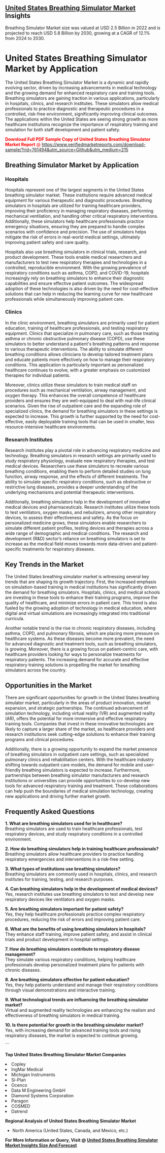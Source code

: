 <h2><a href="https://www.verifiedmarketreports.com/download-sample/?rid=761494&amp;utm_source=Github&amp;utm_medium=215" target="_blank">United States Breathing Simulator Market</a> Insights</h2><p>Breathing Simulator Market size was valued at USD 2.5 Billion in 2022 and is projected to reach USD 5.8 Billion by 2030, growing at a CAGR of 12.1% from 2024 to 2030.</p><p><h1>United States Breathing Simulator Market by Application</h1><p>The United States Breathing Simulator Market is a dynamic and rapidly evolving sector, driven by increasing advancements in medical technology and the growing demand for enhanced respiratory care and training tools. Breathing simulators are gaining traction in various applications, particularly in hospitals, clinics, and research institutes. These simulators allow medical professionals to practice diagnostic and therapeutic procedures in a controlled, risk-free environment, significantly improving clinical outcomes. The applications within the United States are seeing strong growth as more healthcare institutions recognize the importance of respiratory training and simulation for both staff development and patient safety.</p><p><p><span class=""><span style="color: #ff0000;"><strong>Download Full PDF Sample Copy of United States Breathing Simulator Market Report</strong> @ </span><a href="https://www.verifiedmarketreports.com/download-sample/?rid=761494&amp;utm_source=Github&amp;utm_medium=215" target="_blank">https://www.verifiedmarketreports.com/download-sample/?rid=761494&amp;utm_source=Github&amp;utm_medium=215</a></span></p></p><h2>Breathing Simulator Market by Application</h2><h3>Hospitals</h3><p>Hospitals represent one of the largest segments in the United States breathing simulator market. These institutions require advanced medical equipment for various therapeutic and diagnostic procedures. Breathing simulators in hospitals are utilized for training healthcare providers, improving their proficiency in managing respiratory diseases, performing mechanical ventilation, and handling other critical respiratory interventions. Additionally, these simulators help healthcare professionals practice emergency situations, ensuring they are prepared to handle complex scenarios with confidence and precision. The use of simulators helps mitigate the risk of errors in real-world medical settings, ultimately improving patient safety and care quality.</p><p>Hospitals also use breathing simulators in clinical trials, research, and product development. These tools enable medical researchers and manufacturers to test new respiratory therapies and technologies in a controlled, reproducible environment. With the growing prevalence of respiratory conditions such as asthma, COPD, and COVID-19, hospitals increasingly rely on breathing simulators to enhance their diagnostic capabilities and ensure effective patient outcomes. The widespread adoption of these technologies is also driven by the need for cost-effective solutions that can help in reducing the learning curve for new healthcare professionals while simultaneously improving patient care.</p><h3>Clinics</h3><p>In the clinic environment, breathing simulators are primarily used for patient education, training of healthcare professionals, and testing respiratory equipment. Clinics that specialize in pulmonary care, such as those treating asthma or chronic obstructive pulmonary disease (COPD), use these simulators to better understand a patient's breathing patterns and response to various therapeutic interventions. The ability to simulate different breathing conditions allows clinicians to develop tailored treatment plans and educate patients more effectively on how to manage their respiratory conditions. This application is particularly important as personalized healthcare continues to evolve, with a greater emphasis on customized therapies for individual patients.</p><p>Moreover, clinics utilize these simulators to train medical staff on procedures such as mechanical ventilation, airway management, and oxygen therapy. This enhances the overall competence of healthcare providers and ensures they are well-equipped to deal with real-life clinical scenarios. Given the rise of outpatient care and the expanding role of specialized clinics, the demand for breathing simulators in these settings is expected to increase. This growth is further supported by the need for cost-effective, easily deployable training tools that can be used in smaller, less resource-intensive healthcare environments.</p><h3>Research Institutes</h3><p>Research institutes play a pivotal role in advancing respiratory medicine and technology. Breathing simulators in research settings are primarily used to study respiratory physiology, evaluate new respiratory therapies, and test medical devices. Researchers use these simulators to recreate various breathing conditions, enabling them to perform detailed studies on lung function, airway response, and the effects of different treatments. The ability to simulate specific respiratory conditions, such as obstructive or restrictive lung diseases, provides a deeper understanding of the underlying mechanisms and potential therapeutic interventions.</p><p>Additionally, breathing simulators help in the development of innovative medical devices and pharmaceuticals. Research institutes utilize these tools to test ventilators, oxygen masks, and nebulizers, among other respiratory devices, to assess their effectiveness and safety. As the focus on personalized medicine grows, these simulators enable researchers to simulate different patient profiles, testing devices and therapies across a wide range of demographic and medical conditions. The research and development (R&D) sector’s reliance on breathing simulators is set to increase as the medical field moves towards more data-driven and patient-specific treatments for respiratory diseases.</p><h2>Key Trends in the Market</h2><p>The United States breathing simulator market is witnessing several key trends that are shaping its growth trajectory. First, the increased emphasis on simulation-based training in medical institutions has significantly driven the demand for breathing simulators. Hospitals, clinics, and medical schools are investing in these tools to enhance their training programs, improve the quality of healthcare, and minimize errors in patient care. This trend is also fueled by the growing adoption of technology in medical education, where digital and virtual simulations are increasingly integrated into traditional curricula.</p><p>Another notable trend is the rise in chronic respiratory diseases, including asthma, COPD, and pulmonary fibrosis, which are placing more pressure on healthcare systems. As these diseases become more prevalent, the need for advanced diagnostic and treatment tools, such as breathing simulators, is growing. Moreover, there is a growing focus on patient-centric care, with healthcare providers looking for ways to personalize treatments for respiratory patients. The increasing demand for accurate and effective respiratory training solutions is propelling the market for breathing simulators across the country.</p><h2>Opportunities in the Market</h2><p>There are significant opportunities for growth in the United States breathing simulator market, particularly in the areas of product innovation, market expansion, and strategic partnerships. The continued advancement of simulation technology, including virtual reality (VR) and augmented reality (AR), offers the potential for more immersive and effective respiratory training tools. Companies that invest in these innovative technologies are likely to capture a larger share of the market, as healthcare providers and research institutions seek cutting-edge solutions to enhance their training programs and clinical procedures.</p><p>Additionally, there is a growing opportunity to expand the market presence of breathing simulators in outpatient care settings, such as specialized pulmonary clinics and rehabilitation centers. With the healthcare industry shifting towards outpatient care models, the demand for mobile and user-friendly breathing simulators is expected to increase. Furthermore, partnerships between breathing simulator manufacturers and research institutions or universities can provide opportunities to co-develop new tools for advanced respiratory training and treatment. These collaborations can help push the boundaries of medical simulation technology, creating new applications and driving further market growth.</p><h2>Frequently Asked Questions</h2><p><strong>1. What are breathing simulators used for in healthcare?</strong><br>Breathing simulators are used to train healthcare professionals, test respiratory devices, and study respiratory conditions in a controlled environment.</p><p><strong>2. How do breathing simulators help in training healthcare professionals?</strong><br>Breathing simulators allow healthcare providers to practice handling respiratory emergencies and interventions in a risk-free setting.</p><p><strong>3. What types of institutions use breathing simulators?</strong><br>Breathing simulators are commonly used in hospitals, clinics, and research institutes for training, testing, and research purposes.</p><p><strong>4. Can breathing simulators help in the development of medical devices?</strong><br>Yes, research institutes use breathing simulators to test and develop new respiratory devices like ventilators and oxygen masks.</p><p><strong>5. Are breathing simulators important for patient safety?</strong><br>Yes, they help healthcare professionals practice complex respiratory procedures, reducing the risk of errors and improving patient care.</p><p><strong>6. What are the benefits of using breathing simulators in hospitals?</strong><br>They enhance staff training, improve patient safety, and assist in clinical trials and product development in hospital settings.</p><p><strong>7. How do breathing simulators contribute to respiratory disease management?</strong><br>They simulate various respiratory conditions, helping healthcare professionals develop personalized treatment plans for patients with chronic diseases.</p><p><strong>8. Are breathing simulators effective for patient education?</strong><br>Yes, they help patients understand and manage their respiratory conditions through visual demonstrations and interactive training.</p><p><strong>9. What technological trends are influencing the breathing simulator market?</strong><br>Virtual and augmented reality technologies are enhancing the realism and effectiveness of breathing simulators in medical training.</p><p><strong>10. Is there potential for growth in the breathing simulator market?</strong><br>Yes, with increasing demand for advanced training tools and rising respiratory diseases, the market is expected to continue growing.</p>```</p><p><strong>Top United States Breathing Simulator Market Companies</strong></p><div data-test-id=""><p><li>Copley</li><li> IngMar Medical</li><li> Michigan Instruments</li><li> Si-Plan</li><li> Ocenco</li><li> Data M Engineering GmbH</li><li> Diamond Systems Corporation</li><li> Paragon</li><li> COSMED</li><li> Datrend</li></p><div><strong>Regional Analysis of&nbsp;United States Breathing Simulator Market</strong></div><ul><li dir="ltr"><p dir="ltr">North America&nbsp;(United States, Canada, and Mexico, etc.)</p></li></ul><p><strong>For More Information or Query, Visit @&nbsp;</strong><strong><a href="https://www.verifiedmarketreports.com/product/breathing-simulator-market/?utm_source=Github&amp;utm_medium=215" target="_blank">United States Breathing Simulator Market Insights Size And Forecast</a></strong></p></div>

